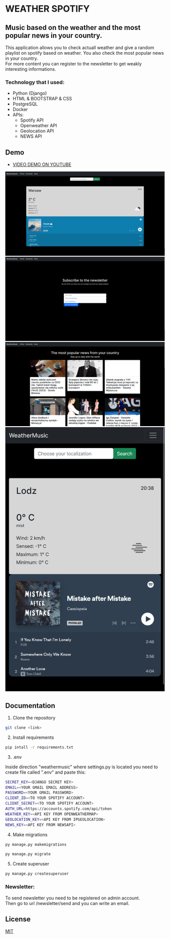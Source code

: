 
# WEATHER SPOTIFY ##
## Music based on the weather and the most popular news in your country.

This application allows you to check actuall weather and give a random playlist on spotify based on weather.
You also check the most popular news in your country.\
For more content you can register to the newsletter to get weakly interesting informations.

### Technology that I used:
- Python (Django)
- HTML & BOOTSTRAP & CSS
- PostgreSQL
- Docker
- APIs:
    - Spotify API
    - Openweather API
    - Geolocation API 
    - NEWS API 



## Demo

- [VIDEO DEMO ON YOUTUBE](https://youtu.be/gVOYeAU3Fpo)

<img src="/images/1.png"/>
<img src="/images/2.png"/>
<img src="/images/3.png"/>
<img src="/images/4.png"/>


## Documentation

1. Clone the repository

```bash
git clone <link>
```

2. Install requirements

```bash
pip intall -r requirements.txt
```

3. .env

Inside direction "weathermusic" where settings.py is located you need to create file called ".env" and paste this:

```bash
SECRET_KEY=<DJANGO SECRET KEY>
EMAIL=<YOUR GMAIL EMAIL ADDRESS>
PASSWORD=<YOUR GMAIL PASSWORD>
CLIENT_ID=<TO YOUR SPOTIFY ACCOUNT>
CLIENT_SECRET=<TO YOUR SPOTIFY ACCOUNT>
AUTH_URL=https://accounts.spotify.com/api/token
WEATHER_KEY=<API KEY FROM OPENWEATHERMAP>
GEOLOCATION_KEY=<API KEY FROM IPGEOLOCATION>
NEWS_KEY=<API KEY FROM NEWSAPI>
```

4. Make migrations

```bash
py manage.py makemigrations
```

```bash
py manage.py migrate
```

5. Create superuser

```bash
py manage.py createsuperuser
```


### Newsletter:

To send newsletter you need to be registered on admin account.\
Then go to url /newsletter/send and you can write an email.

## License

[MIT](https://choosealicense.com/licenses/mit/)

